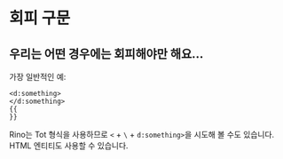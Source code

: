 # 회피 구문

## 우리는 어떤 경우에는 회피해야만 해요...

가장 일반적인 예:

```
<d:something>
</d:something>
{{
}}
```

Rino는 Tot 형식을 사용하므로 `<` + `\` + `d:something>`을 시도해 볼 수도 있습니다. HTML 엔티티도 사용할 수 있습니다.
